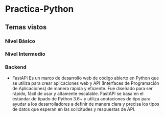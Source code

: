 # Practica-Python
## Temas vistos
### Nivel Básico

### Nivel Intermedio

### Backend
* FastAPI
  Es un marco de desarrollo web de código abierto en Python que se utiliza para crear aplicaciones web y API (Interfaces de Programación de Aplicaciones) de manera rápida y eficiente. Fue diseñado para ser rápido, fácil de usar y altamente escalable. FastAPI se basa en el estándar de tipado de Python 3.6+ y utiliza anotaciones de tipo para ayudar a los desarrolladores a definir de manera clara y precisa los tipos de datos que esperan en las solicitudes y respuestas de API.
